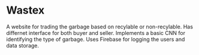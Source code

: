 # Wastex

A website for trading the garbage based on recylable or non-recylable.
Has differnet interface for both buyer and seller.
Implements a basic CNN for identifying the type of garbage.
Uses Firebase for logging the users and data storage.
